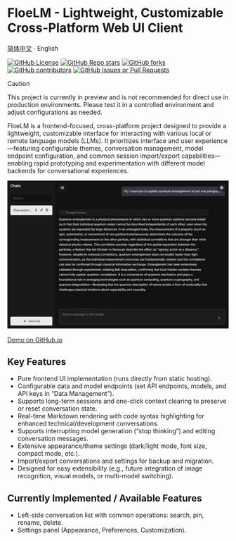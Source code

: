 # FloeLM - Lightweight, Customizable Cross-Platform Web UI Client

[简体中文](./README.md) · English

[![GitHub License](https://img.shields.io/github/license/Floebot/FloeLM?style=flat-square)](https://github.com/Floebot/FloeLM/blob/main/LICENSE)
[![GitHub Repo stars](https://img.shields.io/github/stars/Floebot/FloeLM?style=flat-square)](https://github.com/Floebot/FloeLM/stargazers)
[![GitHub forks](https://img.shields.io/github/forks/Floebot/FloeLM?style=flat-square)](https://github.com/Floebot/FloeLM/network/members)
[![GitHub contributors](https://img.shields.io/github/contributors/Floebot/FloeLM?style=flat-square)](https://github.com/Floebot/FloeLM/graphs/contributors)
[![GitHub Issues or Pull Requests](https://img.shields.io/github/issues/Floebot/FloeLM?style=flat-square)](https://github.com/Floebot/FloeLM/issues)

</div>

> [!CAUTION]
> This project is currently in preview and is not recommended for direct use in production environments. Please test it in a controlled environment and adjust configurations as needed.

FloeLM is a frontend-focused, cross-platform project designed to provide a lightweight, customizable interface for interacting with various local or remote language models (LLMs). It prioritizes interface and user experience—featuring configurable themes, conversation management, model endpoint configuration, and common session import/export capabilities—enabling rapid prototyping and experimentation with different model backends for conversational experiences.

![FloeLM Screenshot](./assets/screenshot.jpeg)

[Demo on GitHub.io](https://floebot.github.io/FloeLM)

## Key Features
- Pure frontend UI implementation (runs directly from static hosting).
- Configurable data and model endpoints (set API endpoints, models, and API keys in “Data Management”).
- Supports long-term sessions and one-click context clearing to preserve or reset conversation state.
- Real-time Markdown rendering with code syntax highlighting for enhanced technical/development conversations.
- Supports interrupting model generation (“stop thinking”) and editing conversation messages.
- Extensive appearance/theme settings (dark/light mode, font size, compact mode, etc.).
- Import/export conversations and settings for backup and migration.
- Designed for easy extensibility (e.g., future integration of image recognition, visual models, or multi-model switching).

## Currently Implemented / Available Features
- Left-side conversation list with common operations: search, pin, rename, delete.
- Settings panel (Appearance, Preferences, Customization).
